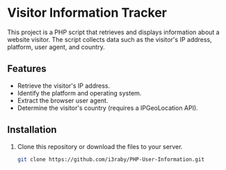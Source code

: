 # Visitor Information Tracker

This project is a PHP script that retrieves and displays information about a website visitor. The script collects data such as the visitor's IP address, platform, user agent, and country.

## Features

- Retrieve the visitor's IP address.
- Identify the platform and operating system.
- Extract the browser user agent.
- Determine the visitor's country (requires a IPGeoLocation API).

## Installation

1. Clone this repository or download the files to your server.

   ```bash
   git clone https://github.com/i3raby/PHP-User-Information.git
```